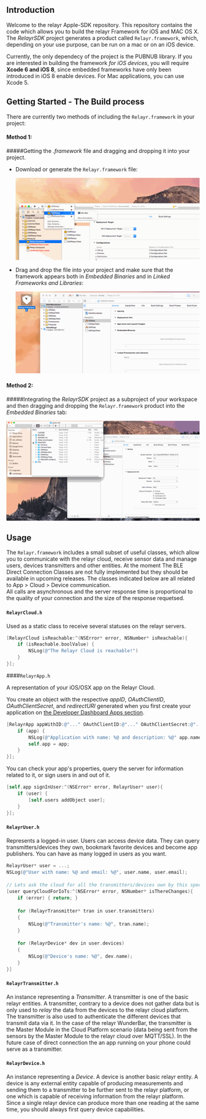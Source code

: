 Introduction
------------
Welcome to the relayr Apple-SDK repository.
This repository contains the code which allows you to build the relayr Framework for iOS and MAC OS X. The *RelayrSDK* project generates a product called `Relayr.framework`, which, depending on your use purpose, can be run on a mac or on an iOS device.

Currently, the only dependecy of the project is the PUBNUB library. 
If you are interested in building the framework *for iOS devices*, you will require **Xcode 6 and iOS 8**, since embedded frameworks have only been introduced in iOS 8 enable devices. 
For Mac applications, you can use Xcode 5.

## Getting Started - The Build process

There are currently two methods of including the `Relayr.framework` in your project:

#### Method 1: 
#####Getting the *.framework* file and dragging and dropping it into your project.

  * Download or generate the `Relayr.framework` file:
     
     ![First step of the build process](./README/Assets/BuildProcess01.gif)
  
  * Drag and drop the file into your project and make sure that the framework appears both in *Embedded Binaries* and in *Linked Frameworks and Libraries*:
     
     ![Second step of the build process](./README/Assets/BuildProcess02.gif)

#### Method 2: 
#####Integrating the *RelayrSDK* project as a subproject of your workspace and then dragging and dropping the `Relayr.framework` product into the *Embedded Binaries* tab:

  ![Method 2 of the build process](./README/Assets/BuildProcess03.gif)

## Usage

The `Relayr.framework` includes a small subset of useful classes, which allow you to communicate with the relayr cloud, receive sensor data and manage users, devices transmitters and other entities. At the moment The BLE Direct Connection Classes are not fully implemented but they should be available in upcoming releases. The classes indicated below are all related to App > Cloud > Device communication.  
All calls are asynchronous and the server response time is proportional to the quality of your connection and the size of the response requetsed.

#### `RelayrCloud.h`

Used as a static class to receive several statuses on the relayr servers.

  ```objective-c
  [RelayrCloud isReachable:^(NSError* error, NSNumber* isReachable){
      if (isReachable.boolValue) {
          NSLog(@"The Relayr Cloud is reachable!")
      }
  }];
  ```

####`RelayrApp.h`

A representation of your iOS/OSX app on the Relayr Cloud. 

You create an object with the respective *appID*, *OAuthClientID*, *OAuthClientSecret*, and *redirectURI* generated when you first create your application on [the Developer Dashboard Apps section](https://developer.relayr.io/dashboard/apps/myApps).

  ```objective-c
  [RelayrApp appWithID:@"..." OAuthClientID:@"..." OAuthClientSecret:@"..." redirectURI:@"..." completion:^(NSError* error, RelayrApp* app){
      if (app) {
          NSLog(@"Application with name: %@ and description: %@" app.name, app.description);
          self.app = app;
      }
  }];
  ```
  
  You can check your app's properties, query the server for information related to it, or sign users in and out of it.
  
  ```objective-c
  [self.app signInUser:^(NSError* error, RelayrUser* user){
      if (user) {
          [self.users addObject user];
      }
  }];
  ```

#### `RelayrUser.h` 

Represents a logged-in user. 
Users can access device data. They can query transmitters/devices they own, bookmark favorite devices and become app publishers. 
You can have as many logged in users as you want.

  ```objective-c
  RelayrUser* user = ...;
  NSLog(@"User with name: %@ and email: %@", user.name, user.email);
  
  // Lets ask the cloud for all the transmitters/devices own by this specific user.
  [user queryCloudForIoTs:^(NSError* error, NSNumber* isThereChanges){
      if (error) { return; }
      
      for (RelayrTransmitter* tran in user.transmitters)
      {
          NSLog(@"Transmitter's name: %@", tran.name);
      }
      
      for (RelayrDevice* dev in user.devices)
      {
          NSLog(@"Device's name: %@", dev.name);
      }
  }]
  ```

#### `RelayrTransmitter.h` 

An instance representing a *Transmitter*. A transmitter is one of the basic relayr entities. 
A transmitter, contrary to a device does not gather data but is only used to *relay* the data from the devices to the relayr cloud platform. The transmitter is also used to authenticate the different devices that transmit data via it.
In the case of the relayr WunderBar, the transmitter is the Master Module in the Cloud Platform scenario (data being sent from the sensors by the Master Module to the relayr cloud over MQTT/SSL). In the future case of direct connection the an app running on your phone could serve as a transmitter.

#### `RelayrDevice.h` 

An instance representing a *Device*. A device is another basic relayr entity. 
A device is any external entity capable of producing measurements 
and sending them to a transmitter to be further sent to the relayr platform, or one which is capable of receiving information from the relayr platform. 
Since a single relayr device can produce more than one reading at the same time, you should always first query device capabilities.
